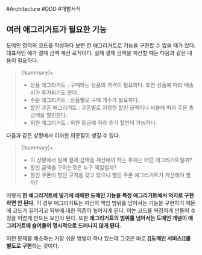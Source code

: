 #Architecture #DDD #개발서적 

## 여러 애그리거트가 필요한 기능
도메인 영역의 코드를 작성하다 보면 한 애그리거트로 기능을 구현할 수 없을 때가 있다. 대표적인 예가 결제 금액 계산 로직이다. 실제 결제 금액을 계산할 때는 다음과 같은 내용이 필요하다.

> [!summary]+ 
> + 상품 애그리거트 : 구매하는 상품의 가격이 필요하다. 또한 상품에 따라 배송비가 추가되기도 한다.
> + 주문 애그리거트 : 상품별로 구매 개수가 필요하다.
> + 할인 쿠폰 애그리거트 : 쿠폰별로 지정한 할인 금액이나 비율에 따라 주문 총금액을 할인한다.
> + 회원 애그리거트 : 회원 등급에 따라 추가 할인이 가능하다.

다음과 같은 상황에서 이러한 의문점이 생길 수 있다.

> [!summary]+ 
> + 이 상황에서 실제 결제 금액을 계산해야 하는 주체는 어떤 애그리거트일까?
> + 할인 금액을 구하는것은 누구 책임일까?
> + 할인 쿠폰이 할인 규칙을 갖고 있으니 할인 쿠폰 애그리거트가 계산해야 할까?

이렇게 **한 애그리거트에 넣기에 애매한 도메인 기능을 특정 애그리거트에서 억지로 구현하면 안 된다.** 이 경우 애그리거트는 자신의 책임 범위를 넘어서는 기능을 구현하기 때문에 코드가 길어지고 외부에 대한 의존이 높아지게 된다. 이는 코드를 복잡하게 만들어 수정을 어렵게 만드는 요인이 된다. 또한 **애그리거트의 범위를 넘어서는 도메인 개념이 애그리거트에 숨어들어 명시적으로 드러나지 않게 된다.**

이런 문제를 해소하는 가장 쉬운 방법이 하나 있는데 그것은 바로 **[[도메인 서비스]]를 별도로 구현**하는 것이다.